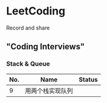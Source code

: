 # LeetCoding
Record and share

## "Coding Interviews"
### Stack & Queue
| No. | Name | Status |
| ------ | ---- | ------ |
|   9     |用两个栈实现队列||
